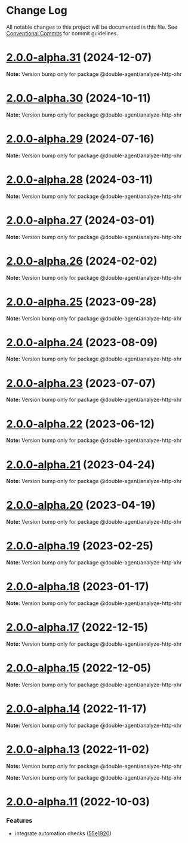 # Change Log

All notable changes to this project will be documented in this file.
See [Conventional Commits](https://conventionalcommits.org) for commit guidelines.

# [2.0.0-alpha.31](https://github.com/ulixee/hero/compare/v2.0.0-alpha.30...v2.0.0-alpha.31) (2024-12-07)

**Note:** Version bump only for package @double-agent/analyze-http-xhr

# [2.0.0-alpha.30](https://github.com/ulixee/hero/compare/v2.0.0-alpha.29...v2.0.0-alpha.30) (2024-10-11)

**Note:** Version bump only for package @double-agent/analyze-http-xhr

# [2.0.0-alpha.29](https://github.com/ulixee/unblocked/compare/v2.0.0-alpha.28...v2.0.0-alpha.29) (2024-07-16)

**Note:** Version bump only for package @double-agent/analyze-http-xhr

# [2.0.0-alpha.28](https://github.com/ulixee/unblocked/compare/v2.0.0-alpha.27...v2.0.0-alpha.28) (2024-03-11)

**Note:** Version bump only for package @double-agent/analyze-http-xhr

# [2.0.0-alpha.27](https://github.com/ulixee/unblocked/compare/v2.0.0-alpha.26...v2.0.0-alpha.27) (2024-03-01)

**Note:** Version bump only for package @double-agent/analyze-http-xhr

# [2.0.0-alpha.26](https://github.com/ulixee/unblocked/compare/v2.0.0-alpha.25...v2.0.0-alpha.26) (2024-02-02)

**Note:** Version bump only for package @double-agent/analyze-http-xhr

# [2.0.0-alpha.25](https://github.com/ulixee/unblocked/compare/v2.0.0-alpha.24...v2.0.0-alpha.25) (2023-09-28)

**Note:** Version bump only for package @double-agent/analyze-http-xhr

# [2.0.0-alpha.24](https://github.com/ulixee/unblocked/compare/v2.0.0-alpha.23...v2.0.0-alpha.24) (2023-08-09)

**Note:** Version bump only for package @double-agent/analyze-http-xhr

# [2.0.0-alpha.23](https://github.com/ulixee/unblocked/compare/v2.0.0-alpha.22...v2.0.0-alpha.23) (2023-07-07)

**Note:** Version bump only for package @double-agent/analyze-http-xhr

# [2.0.0-alpha.22](https://github.com/ulixee/unblocked/compare/v2.0.0-alpha.21...v2.0.0-alpha.22) (2023-06-12)

**Note:** Version bump only for package @double-agent/analyze-http-xhr

# [2.0.0-alpha.21](https://github.com/ulixee/unblocked/compare/v2.0.0-alpha.20...v2.0.0-alpha.21) (2023-04-24)

**Note:** Version bump only for package @double-agent/analyze-http-xhr

# [2.0.0-alpha.20](https://github.com/ulixee/unblocked/compare/v2.0.0-alpha.18...v2.0.0-alpha.20) (2023-04-19)

**Note:** Version bump only for package @double-agent/analyze-http-xhr

# [2.0.0-alpha.19](https://github.com/ulixee/unblocked/compare/v2.0.0-alpha.18...v2.0.0-alpha.19) (2023-02-25)

**Note:** Version bump only for package @double-agent/analyze-http-xhr

# [2.0.0-alpha.18](https://github.com/ulixee/unblocked/compare/v2.0.0-alpha.17...v2.0.0-alpha.18) (2023-01-17)

**Note:** Version bump only for package @double-agent/analyze-http-xhr

# [2.0.0-alpha.17](https://github.com/ulixee/unblocked/compare/v2.0.0-alpha.15...v2.0.0-alpha.17) (2022-12-15)

**Note:** Version bump only for package @double-agent/analyze-http-xhr

# [2.0.0-alpha.15](https://github.com/ulixee/unblocked/compare/v2.0.0-alpha.14...v2.0.0-alpha.15) (2022-12-05)

**Note:** Version bump only for package @double-agent/analyze-http-xhr

# [2.0.0-alpha.14](https://github.com/ulixee/unblocked/compare/v2.0.0-alpha.13...v2.0.0-alpha.14) (2022-11-17)

**Note:** Version bump only for package @double-agent/analyze-http-xhr

# [2.0.0-alpha.13](https://github.com/ulixee/unblocked/compare/v2.0.0-alpha.12...v2.0.0-alpha.13) (2022-11-02)

**Note:** Version bump only for package @double-agent/analyze-http-xhr

**Note:** Version bump only for package @double-agent/analyze-http-xhr

# [2.0.0-alpha.11](https://github.com/ulixee/unblocked/compare/v1.0.1...v2.0.0-alpha.11) (2022-10-03)

### Features

- integrate automation checks ([55e1920](https://github.com/ulixee/unblocked/commit/55e192023d8dacc493ae4969791258576975738d))
